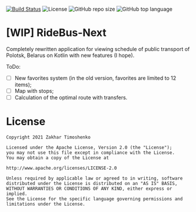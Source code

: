 [![Build Status](https://travis-ci.com/ztimms73/RideBus-Next.svg?branch=master)](https://travis-ci.com/ztimms73/RideBus-Next) ![License](https://img.shields.io/github/license/ztimms73/Ridebus-Next)
![GitHub repo size](https://img.shields.io/github/repo-size/ztimms73/RideBus-Next) ![GitHub top language](https://img.shields.io/github/languages/top/ztimms73/RideBus-Next)

# [WIP] RideBus-Next
Completely rewritten application for viewing schedule of public transport of Polotsk, Belarus on Kotlin with new features (I hope).

ToDo:
- [ ] New favorites system (in the old version, favorites are limited to 12 items);
- [ ] Map with stops;
- [ ] Calculation of the optimal route with transfers.

# License

    Copyright 2021 Zakhar Timoshenko

    Licensed under the Apache License, Version 2.0 (the "License");
    you may not use this file except in compliance with the License.
    You may obtain a copy of the License at

    http://www.apache.org/licenses/LICENSE-2.0

    Unless required by applicable law or agreed to in writing, software
    distributed under the License is distributed on an "AS IS" BASIS,
    WITHOUT WARRANTIES OR CONDITIONS OF ANY KIND, either express or implied.
    See the License for the specific language governing permissions and
    limitations under the License.

